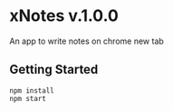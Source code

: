 # xNotes v.1.0.0

An app to write notes on chrome new tab

## Getting Started

```
npm install
npm start
```
